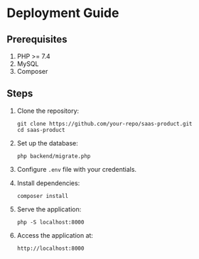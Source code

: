 # Deployment Guide

## Prerequisites
1. PHP >= 7.4
2. MySQL
3. Composer

## Steps
1. Clone the repository:
   ```
   git clone https://github.com/your-repo/saas-product.git
   cd saas-product
   ```
2. Set up the database:
   ```
   php backend/migrate.php
   ```
3. Configure `.env` file with your credentials.

4. Install dependencies:
   ```
   composer install
   ```

5. Serve the application:
   ```
   php -S localhost:8000
   ```

6. Access the application at:
   ```
   http://localhost:8000
   ```
